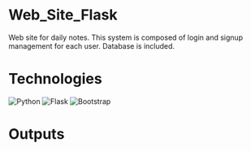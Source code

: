 # Web_Site_Flask
Web site for daily notes. This  system is composed of login and signup management for each user. Database is included.

# Technologies

<img src="https://www.python.org/static/community_logos/python-logo.png" alt="Python">

<img src="https://flask.palletsprojects.com/en/2.0.x/_images/flask-logo.png" alt="Flask">

<img src="https://getbootstrap.com/docs/5.3/assets/brand/bootstrap-logo.svg" alt="Bootstrap">



# Outputs



